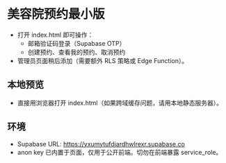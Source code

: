 ﻿# 美容院预约最小版

- 打开 index.html 即可操作：
  - 邮箱验证码登录（Supabase OTP）
  - 创建预约、查看我的预约、取消预约
- 管理员页面稍后添加（需要额外 RLS 策略或 Edge Function）。

## 本地预览
- 直接用浏览器打开 index.html（如果跨域缓存问题，请用本地静态服务器）。

## 环境
- Supabase URL: https://yxumytufdjardhwlrexr.supabase.co
- anon key 已内置于页面，仅用于公开前端。切勿在前端暴露 service_role。
